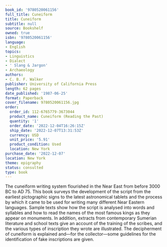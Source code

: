 ```yaml
---
book_id: '9780520061156'
full_title: Cuneiform
title: Cuneiform
subtitle: null
source: Bookshelf
owned: true
isbn: '9780520061156'
language:
- English
topics:
- Linguistics
- Dialect
- ' Slang & Jargon'
- Archaeology
authors:
- C. B. F. Walker
publisher: University of California Press
length: 62 pages
date_published: '1987-06-25'
format: Paperback
cover_filename: 9780520061156.jpg
order:
  order_id: 112-6765779-3673044
  product_name: Cuneiform (Reading the Past)
  quantity: '1'
  order_date: '2022-12-04T16:26:15Z'
  ship_date: '2022-12-07T13:31:53Z'
  currency: USD
  unit_price: '5.91'
  product_condition: Used
  location: New York
purchase_date: '2022-12-07'
location: New York
theme: epigraphy
status: consulted
type: book
---
```

The cuneiform writing system flourished in the Near East from before 3000 BC to AD 75. This book surveys the development of the script from the earliest pictographic signs to the latest astronomical tablets and the process by which it came to be used for writing many different Near Eastern languages. Sample texts show how the script is analysed into words and syllables and how to read the names of the most famous kings as they appear on monuments. In addition, extracts from contemporary Sumerian literature and school texts give an account of the training of the scribes, and the various types of inscription they wrote are illustrated. The decipherment of cuneiform is explained and—for the collector—some guidelines for the identification of fake inscriptions are given.
